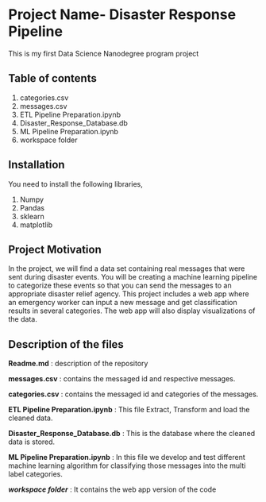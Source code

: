# Project Name- Disaster Response Pipeline

This is my first Data Science Nanodegree program project

## Table of contents
1) categories.csv
2) messages.csv
3) ETL Pipeline Preparation.ipynb
4) Disaster_Response_Database.db
5) ML Pipeline Preparation.ipynb
6) workspace folder

## Installation
You need to install the following libraries,
1) Numpy
2) Pandas
3) sklearn
4) matplotlib

## Project Motivation
In the project, we will find a data set containing real messages that were sent during disaster events. You will be creating a machine learning pipeline to categorize these events so that you can send the messages to an appropriate disaster relief agency. This project includes a web app where an emergency worker can input a new message and get classification results in several categories. The web app will also display visualizations of the data. 

## Description of the files
**Readme.md** : description of the repository

**messages.csv** : contains the messaged id and respective messages.

**categories.csv** : contains the messaged id and categories of the messages.

**ETL Pipeline Preparation.ipynb** :  This file Extract, Transform and load the cleaned data.

**Disaster_Response_Database.db** : This is the database where the cleaned data is stored.

**ML Pipeline Preparation.ipynb** : In this file we develop and test different machine learning algorithm for classifying those messages into the multi label categories.

***workspace folder*** : It contains the web app version of the code
